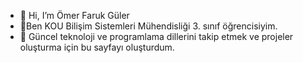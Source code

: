 - 👋 Hi, I’m Ömer Faruk Güler
- 👀Ben KOU Bilişim Sistemleri Mühendisliği 3. sınıf öğrencisiyim.
- 🌱 Güncel teknoloji ve programlama dillerini takip etmek ve projeler oluşturma için bu sayfayı oluşturdum.

<!---
farukomerg/farukomerg is a ✨ special ✨ repository because its `README.md` (this file) appears on your GitHub profile.
You can click the Preview link to take a look at your changes.
--->
